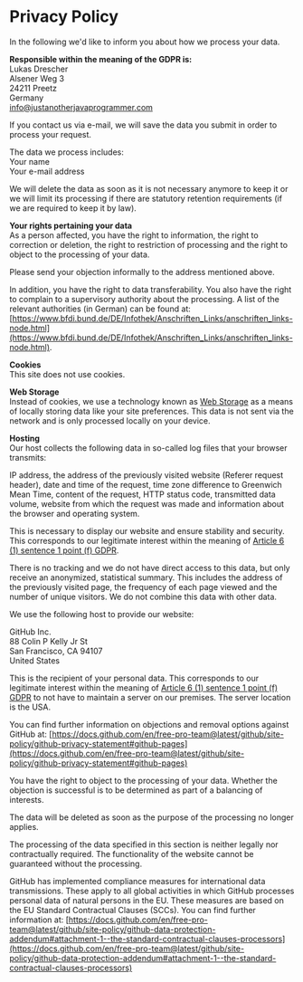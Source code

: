 # Privacy Policy

In the following we'd like to inform you about how we process your data.

**Responsible within the meaning of the GDPR is:**  
Lukas Drescher  
Alsener Weg 3  
24211 Preetz  
Germany  
<info@justanotherjavaprogrammer.com>

If you contact us via e-mail, we will save the data you submit in order to process your request.

The data we process includes:  
Your name  
Your e-mail address

We will delete the data as soon as it is not necessary anymore to keep it or we will limit its processing if there are statutory retention requirements (if we are required to keep it by law).

**Your rights pertaining your data**  
As a person affected, you have the right to information, the right to correction or deletion, the right to restriction of processing and the right to object to the processing of your data.

Please send your objection informally to the address mentioned above.

In addition, you have the right to data transferability. You also have the right to complain to a supervisory authority about the processing. A list of the relevant authorities (in German) can be found at: [https://www.bfdi.bund.de/DE/Infothek/Anschriften_Links/anschriften_links-node.html](https://www.bfdi.bund.de/DE/Infothek/Anschriften_Links/anschriften_links-node.html).

**Cookies**  
This site does not use cookies.

**Web Storage**  
Instead of cookies, we use a technology known as [Web Storage](https://developer.mozilla.org/en-US/docs/Web/API/Web_Storage_API) as a means of locally storing data like your site preferences. This data is not sent via the network and is only processed locally on your device.

**Hosting**  
Our host collects the following data in so-called log files that your browser transmits:

IP address, the address of the previously visited website (Referer request header), date and time of the request, time zone difference to Greenwich Mean Time, content of the request, HTTP status code, transmitted data volume, website from which the request was made and information about the browser and operating system.

This is necessary to display our website and ensure stability and security. This corresponds to our legitimate interest within the meaning of [Article 6 (1) sentence 1 point (f) GDPR](https://gdpr.eu/article-6-how-to-process-personal-data-legally/).

There is no tracking and we do not have direct access to this data, but only receive an anonymized, statistical summary. This includes the address of the previously visited page, the frequency of each page viewed and the number of unique visitors. We do not combine this data with other data.

We use the following host to provide our website:

GitHub Inc.  
88 Colin P Kelly Jr St  
San Francisco, CA 94107  
United States

This is the recipient of your personal data. This corresponds to our legitimate interest within the meaning of [Article 6 (1) sentence 1 point (f) GDPR](https://gdpr.eu/article-6-how-to-process-personal-data-legally/) to not have to maintain a server on our premises. The server location is the USA.

You can find further information on objections and removal options against GitHub at: [https://docs.github.com/en/free-pro-team@latest/github/site-policy/github-privacy-statement#github-pages](https://docs.github.com/en/free-pro-team@latest/github/site-policy/github-privacy-statement#github-pages)

You have the right to object to the processing of your data. Whether the objection is successful is to be determined as part of a balancing of interests.

The data will be deleted as soon as the purpose of the processing no longer applies.

The processing of the data specified in this section is neither legally nor contractually required. The functionality of the website cannot be guaranteed without the processing.

GitHub has implemented compliance measures for international data transmissions. These apply to all global activities in which GitHub processes personal data of natural persons in the EU. These measures are based on the EU Standard Contractual Clauses (SCCs). You can find further information at: [https://docs.github.com/en/free-pro-team@latest/github/site-policy/github-data-protection-addendum#attachment-1--the-standard-contractual-clauses-processors](https://docs.github.com/en/free-pro-team@latest/github/site-policy/github-data-protection-addendum#attachment-1--the-standard-contractual-clauses-processors)

<!-- [open privacy by opr.vc](https://opr.vc) -->
